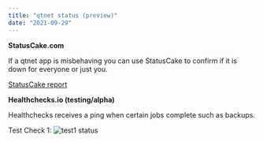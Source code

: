 ```yaml
---
title: "qtnet status (preview)"
date: "2021-09-29"
---
```

**StatusCake.com**

If a qtnet app is misbehaving you can use StatusCake to confirm if it is down for everyone or just you.

[StatusCake report](https://uptime.statuscake.com/?TestID=HgUuA2XQ7Z)

**Healthchecks.io (testing/alpha)**

Healthchecks receives a ping when certain jobs complete such as backups.

Test Check 1:
![test1 status](https://healthchecks.io/badge/929328ec-f605-456e-b65c-7912ee/VMPDtvYy/test1.svg)
